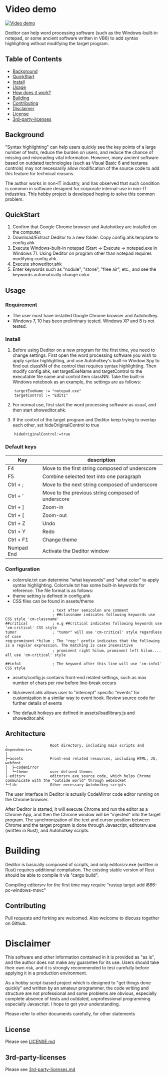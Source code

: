 # Video demo

[![Video demo](https://img.youtube.com/vi/qqeq5XNxkK4/0.jpg)](https://youtu.be/qqeq5XNxkK4)

Deditor can help word processing software (such as the Windows-built-in notepad, or some ancient software written in VB6) to add syntax highlighting without modifying the target program.



## Table of Contents

- [Background](#background)
- [QuickStart](#quickstart)
- [Install](#install)
- [Usage](#usage)
- [How does it work?](#architecture)
- [Building](#building)
- [Contributing](#contributing)
- [Disclaimer](#disclaimer)
- [License](#license)
- [3rd-party-licenses](#3rd-party-licenses)


## Background

"Syntax highlighting" can help users quickly see the key points of a large number of texts, reduce the burden on users, and reduce the chance of missing and misreading vital information. However, many ancient software based on outdated technologies (such as Visual Basic 6 and textarea controls) may not necessarily allow modification of the source code to add this feature for technical reasons.

The author works in non-IT industry, and has observed that such condition is common in software designed for corporate internal-use in non-IT industries. This hobby project is developed hoping to solve this common problem.


## QuickStart

1. Confirm that Google Chrome browser and Autohotkey are installed on the computer.
2. Download/Extract Deditor to a new folder. Copy config.ahk.template to config.ahk
3. Execute Windows-built-in notepad (Start -> Execute -> notepad.exe in Windows 7). Using Deditor on program other than notepad requires modifying config.ahk.
4. Execute showeditor.ahk
5. Enter keywords such as "nodule", "stone", "free air", etc., and see the keywords automatically change color


## Usage

### Requirement

* The user must have installed Google Chrome browser and Autohotkey.
* Windows 7, 10 has been preliminary tested. Windows XP and 8 is not tested.

### Install

1. Before using Deditor on a new program for the first time, you need to change settings. First open the word processing software you wish to apply syntax highlighting, and use Autohotkey's built-in Window Spy to find out classNN of the control that requires syntax highlighting. Then modify config.ahk, set targetExeName and targetControl to the executable file name and control item classNN. Take the built-in Windows notebook as an example, the settings are as follows:

```
	targetExeName := "notepad.exe"
	targetControl := "Edit1"
```

2. For normal use, first start the word processing software as usual, and then start showeditor.ahk.

3. If the control of the target program and Deditor keep trying to overlap each other, set hideOriginalControl to true

```
	hideOriginalControl:=true
```

### Default keys
|Key		|description							            |
|-----------|---------------------------------------------------|
| F4		|Move to the first string composed of underscore	|
| F5		|Combine selected text into one paragraph			|
| Ctrl + ;	|Move to the next string composed of underscore  	|
| Ctrl + '	|Move to the previous string composed of underscore	|
| Ctrl + ]	|Zoom-in											|
| Ctrl + \[	|Zoom-out    										|
| Ctrl + Z	|Undo												|
| Ctrl + Y	|Redo												|
| Ctrl + F1	|Change theme										|
| Numpad End|Activate the Deditor window						|

### Configuration

* colorrule.txt can determine "what keywords" and "what color" to apply syntax highlighting. Colorrule.txt has some built-in keywords for reference. The file format is as follows:
* theme setting is defined in config.ahk
* CSS files can be found in assets/theme

```
                     ; text after semicolon are comment
                     ; ##classname indicates following keywords use CSS style 'cm-classname'
##critical           ; e.g ##critical indicates following keywords use 'cm-critical' CSS style
tumor                ; "tumor" will use 'cm-critical' style regardless of case
reg:prominent.*hilum ; The "reg:" prefix indicates that the following is a regular expression. The matching is case insensitive
                     ; prominent right hilum、prominent left hilum.... all use 'cm-critical' style

##info1              ; The keyword after this line will use 'cm-info1' CSS style
```


* assets/config.js contains front-end related settings, such as max number of chars per row before line-break occurs
* lib/uievent.ahk allows user to "intercept" specific "events" for customization in a similar way to event hook. Review source code for further details of events

* The default hotkeys are defined in assets/loadlibrary.js and showeditor.ahk


## Architecture


```
.                   Root directory, including main scripts and dependencies
│  
├─assets			Front-end related resources, including HTML, JS, webfont
│  ├─codemirror
│  └─theme			user-defined themes
├─editsrv  			editorsrv.exe source code, which helps Chrome communicate with the "outside world" through websocket
└─lib				Other necessary Autohotkey scripts
```

The user interface in Deditor is actually CodeMirror code editor running on the Chrome browser.

After Deditor is started, it will execute Chrome and run the editor as a Chrome App, and then the Chrome window will be "injected" into the target program. The synchronization of the text and cursor position between Chrome and the target program is done through Javascript, editorsrv.exe (written in Rust), and Autohotkey scripts.



# Building

Deditor is basically composed of scripts, and only editorsrv.exe (written in Rust) requires additional compilation. The existing stable version of Rust should be able to compile it via "cargo build".

Compiling editorsrv for the first time may require "rustup target add i686-pc-windows-msvc"


## Contributing

Pull requests and forking are welcomed. Also welcome to discuss together on Github.

# Disclaimer

This software and other information contained in it is provided as "as is", and the author does not make any guarantee for its use. Users should take their own risk, and it is strongly recommended to test carefully before applying it in a production environment.

As a hobby script-based project which is designed to "get things done quickly" and written by an amateur programmer, the code writing and structure are not professional and some problems are obvious, especially complete absence of tests and outdated, unprofessional programming especially Javascript. I hope to get your understanding.

Please refer to other documents carefully, for other statements

## License

Please see [LICENSE.md](LICENSE.md)

## 3rd-party-licenses

Please see [3rd-party-licenses.md](3rd-party-licenses.md)

